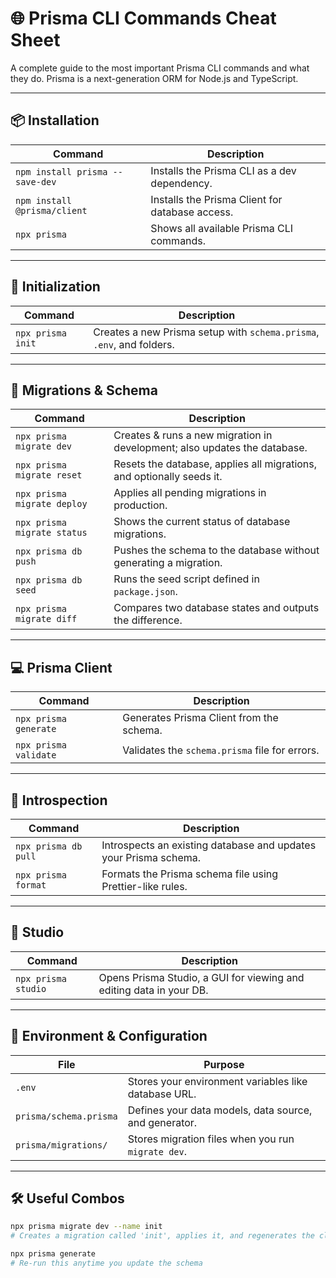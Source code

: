 # 🌐 Prisma CLI Commands Cheat Sheet

A complete guide to the most important Prisma CLI commands and what they do. Prisma is a next-generation ORM for Node.js and TypeScript.

---

## 📦 Installation

| Command | Description |
|---------|-------------|
| `npm install prisma --save-dev` | Installs the Prisma CLI as a dev dependency. |
| `npm install @prisma/client` | Installs the Prisma Client for database access. |
| `npx prisma` | Shows all available Prisma CLI commands. |

---

## 📄 Initialization

| Command | Description |
|---------|-------------|
| `npx prisma init` | Creates a new Prisma setup with `schema.prisma`, `.env`, and folders. |

---

## 🔁 Migrations & Schema

| Command | Description |
|---------|-------------|
| `npx prisma migrate dev` | Creates & runs a new migration in development; also updates the database. |
| `npx prisma migrate reset` | Resets the database, applies all migrations, and optionally seeds it. |
| `npx prisma migrate deploy` | Applies all pending migrations in production. |
| `npx prisma migrate status` | Shows the current status of database migrations. |
| `npx prisma db push` | Pushes the schema to the database without generating a migration. |
| `npx prisma db seed` | Runs the seed script defined in `package.json`. |
| `npx prisma migrate diff` | Compares two database states and outputs the difference. |

---

## 💻 Prisma Client

| Command | Description |
|---------|-------------|
| `npx prisma generate` | Generates Prisma Client from the schema. |
| `npx prisma validate` | Validates the `schema.prisma` file for errors. |

---

## 🧪 Introspection

| Command | Description |
|---------|-------------|
| `npx prisma db pull` | Introspects an existing database and updates your Prisma schema. |
| `npx prisma format` | Formats the Prisma schema file using Prettier-like rules. |

---

## 🧬 Studio

| Command | Description |
|---------|-------------|
| `npx prisma studio` | Opens Prisma Studio, a GUI for viewing and editing data in your DB. |

---

## 🧱 Environment & Configuration

| File | Purpose |
|------|---------|
| `.env` | Stores your environment variables like database URL. |
| `prisma/schema.prisma` | Defines your data models, data source, and generator. |
| `prisma/migrations/` | Stores migration files when you run `migrate dev`. |

---

## 🛠️ Useful Combos

```bash
npx prisma migrate dev --name init
# Creates a migration called 'init', applies it, and regenerates the client

npx prisma generate
# Re-run this anytime you update the schema
```